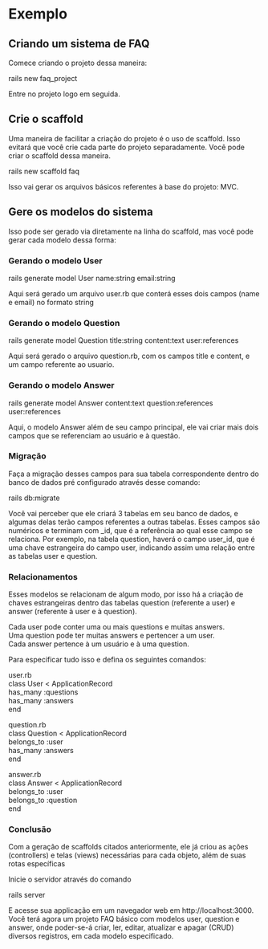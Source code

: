 # Exemplo 

## Criando um sistema de FAQ

Comece criando o projeto dessa maneira:

rails new faq_project

Entre no projeto logo em seguida.

## Crie o scaffold

Uma maneira de facilitar a criação do projeto é o uso de scaffold. Isso evitará que você crie cada parte do projeto separadamente. Você pode criar o scaffold dessa maneira.

rails new scaffold faq 

Isso vai gerar os arquivos básicos referentes à base do projeto: MVC.

## Gere os modelos do sistema 

Isso pode ser gerado via diretamente na linha do scaffold, mas você pode gerar cada modelo dessa forma:

###  Gerando o modelo User

rails generate model User name:string email:string

Aqui será gerado um arquivo user.rb que conterá esses dois campos (name e email) no formato string

### Gerando o modelo Question

rails generate model Question title:string content:text user:references

Aqui será gerado o arquivo question.rb, com os campos title e content, e um campo referente ao usuario.

### Gerando o modelo Answer

rails generate model Answer content:text question:references user:references

Aqui, o modelo Answer além de seu campo principal, ele vai criar mais dois campos que se referenciam ao usuário e à questão.

### Migração

Faça a migração desses campos para sua tabela correspondente dentro do banco de dados pré configurado através desse comando:

rails db:migrate

Você vai perceber que ele criará 3 tabelas em seu banco de dados, e algumas delas terão campos referentes a outras tabelas. Esses campos são numéricos e terminam com _id, que é a referência ao qual esse campo se relaciona. Por exemplo, na tabela question, haverá o campo user_id, que é uma chave estrangeira do campo user, indicando assim uma relação entre as tabelas user e question. 
 

### Relacionamentos

Esses modelos se relacionam de algum modo, por isso há a criação de chaves estrangeiras dentro das tabelas question (referente a user) e answer (referente à user e à question).

Cada user pode conter uma ou mais questions  e muitas answers.\
Uma question pode ter muitas answers e pertencer a um user.\
Cada answer pertence à um usuário e à  uma question.

Para especificar tudo isso e defina os seguintes comandos:

user.rb\
class User < ApplicationRecord\
  has_many :questions\
  has_many :answers\
end

question.rb\
class Question < ApplicationRecord\
  belongs_to :user\
  has_many :answers\
end

answer.rb\
class Answer < ApplicationRecord\
  belongs_to :user\
  belongs_to :question\
end

### Conclusão

Com a geração de scaffolds citados anteriormente, ele já criou as ações (controllers) e telas (views) necessárias para cada objeto, além de suas rotas específicas

Inicie o servidor através do comando

rails server

E acesse sua applicação em um navegador web em http://localhost:3000.  Você terá agora um projeto FAQ básico com modelos user, question e answer, onde poder-se-á criar, ler,  editar, atualizar e  apagar (CRUD) diversos registros, em cada modelo especificado. 





